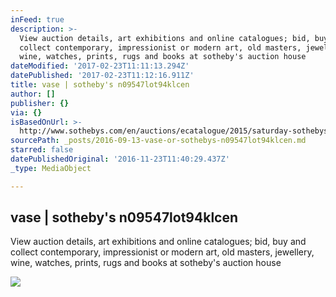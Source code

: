 ```yaml
---
inFeed: true
description: >-
  View auction details, art exhibitions and online catalogues; bid, buy and
  collect contemporary, impressionist or modern art, old masters, jewellery,
  wine, watches, prints, rugs and books at sotheby's auction house
dateModified: '2017-02-23T11:11:13.294Z'
datePublished: '2017-02-23T11:12:16.911Z'
title: vase | sotheby's n09547lot94klcen
author: []
publisher: {}
via: {}
isBasedOnUrl: >-
  http://www.sothebys.com/en/auctions/ecatalogue/2015/saturday-sothebys-asian-art-n09547/lot.902.html
sourcePath: _posts/2016-09-13-vase-or-sothebys-n09547lot94klcen.md
starred: false
datePublishedOriginal: '2016-11-23T11:40:29.437Z'
_type: MediaObject

---
```

<article style=""><h1>vase | sotheby's n09547lot94klcen</h1><p>View auction details, art exhibitions and online catalogues; bid, buy and collect contemporary, impressionist or modern art, old masters, jewellery, wine, watches, prints, rugs and books at sotheby's auction house</p><img src="http://www.sothebys.com/content/dam/stb/lots/N09/N09547/538N09547_94KLC.jpg" /></article>